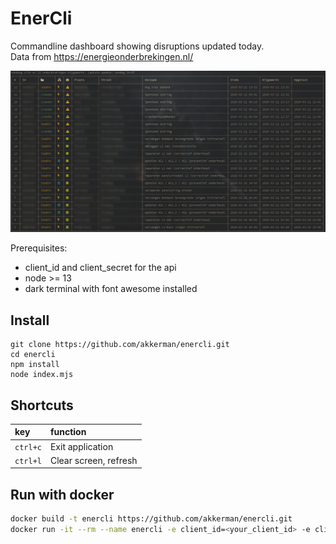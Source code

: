 # EnerCli 

Commandline dashboard showing disruptions updated today.  
Data from https://energieonderbrekingen.nl/

![Screenshot](screenshot.png)

Prerequisites:

* client_id and client_secret for the api
* node >= 13
* dark terminal with font awesome installed

## Install

```
git clone https://github.com/akkerman/enercli.git
cd enercli
npm install
node index.mjs
```


## Shortcuts

| key      | function              |
| :--      | :--                   |
| `ctrl+c` | Exit application      |
| `ctrl+l` | Clear screen, refresh |

## Run with docker

```sh
docker build -t enercli https://github.com/akkerman/enercli.git
docker run -it --rm --name enercli -e client_id=<your_client_id> -e client_secret=<your_client_secret> enercli
```

